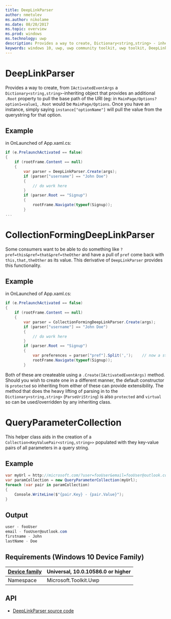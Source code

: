 ```yaml
---
title: DeepLinkParser
author: nmetulev
ms.author: nikolame
ms.date: 08/20/2017
ms.topic: overview
ms.prod: windows
ms.technology: uwp
description: Provides a way to create, Dictionary<string,string> - inheriting object that provides an additional .Root property to pull the base path of the URI 
keywords: windows 10, uwp, uwp community toolkit, uwp toolkit, DeepLinkParser
---
```


# DeepLinkParser
Provides a way to create, from `IActivatedEventArgs` a `Dictionary<string,string>`-inheriting object that provides an additional `.Root` property to pull the base path of the URI (eg: in `MainPage/Options?option1=value1`, `.Root` would be `MainPage/Options`.
Once you have an instance, simply saying `instance["optionName"]` will pull the value from the querystring for that option.
## Example
in OnLaunched of App.xaml.cs:

```c#
if (e.PrelaunchActivated == false)
{
    if (rootFrame.Content == null)
    {
        var parser = DeepLinkParser.Create(args);
        if (parser["username"] == "John Doe")
        {
            // do work here
        }
        if (parser.Root == "Signup")
        {
            rootFrame.Navigate(typeof(Signup));
        }
...
```

# CollectionFormingDeepLinkParser
Some consumers want to be able to do something like `?pref=this&pref=that&pref=theOther` and have a pull of `pref` come back with `this,that,theOther` as its value. This derivative of `DeepLinkParser` provides this functionality.
## Example
in OnLaunched of App.xaml.cs:

```c#
if (e.PrelaunchActivated == false)
{
    if (rootFrame.Content == null)
    {
        var parser = CollectionFormingDeepLinkParser.Create(args);
        if (parser["username"] == "John Doe")
        {
            // do work here
        }
        if (parser.Root == "Signup")
        {
            var preferences = parser["pref"].Split(',');    // now a string[] of all 'pref' querystring values passed in URI
            rootFrame.Navigate(typeof(Signup));
        }
```


Both of these are createable using a `.Create(IActivatedEventArgs)` method. Should you wish to create one in a different manner, the default constructor is `protected` so inheriting from either of these can provide extensibility.
The method that does the heavy lifting of parsing in to the `Dictionary<string,string>` (`ParseUriString`) is also `protected` and `virtual` so can be used/overridden by any inheriting class.

# QueryParameterCollection
This helper class aids in the creation of a `Collection<KeyValuePair<string,string>>` populated with they key-value pairs of all parameters in a query string.
## Example

```c#
var myUrl = http://microsoft.com/?user=fooUser&email=fooUser@outlook.com&firstName=John&lastName=Doe
var paramCollection = new QueryParameterCollection(myUrl);
foreach (var pair in paramCollection)
{
	Console.WriteLine($"{pair.Key} - {pair.Value}");
}
```
## Output

```c#
user - fooUser
email - fooUser@outlook.com
firstname - John
lastName - Doe
```

## Requirements (Windows 10 Device Family)

| [Device family](http://go.microsoft.com/fwlink/p/?LinkID=526370) | Universal, 10.0.10586.0 or higher |
| --- | --- |
| Namespace | Microsoft.Toolkit.Uwp |

## API

* [DeepLinkParser source code](https://github.com/Microsoft/UWPCommunityToolkit/tree/master/Microsoft.Toolkit.Uwp/Helpers/DeepLinkParser)
